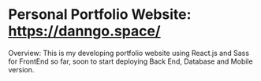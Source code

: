 # Personal Portfolio Website: https://danngo.space/

Overview: This is my developing portfolio website using React.js and Sass for FrontEnd so far, soon to start deploying Back End, Database and Mobile version.
